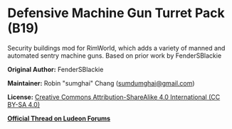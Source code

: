 # Defensive Machine Gun Turret Pack (B19)
Security buildings mod for RimWorld, which adds a variety of manned and automated sentry machine guns. Based on prior work by FenderSBlackie 

**Original Author:** FenderSBlackie

**Maintainer:** Robin "sumghai" Chang (sumdumghai@gmail.com)

**License:** [Creative Commons Attribution-ShareAlike 4.0 International (CC BY-SA 4.0)](http://www.creativecommons.org/licenses/by-sa/4.0/)

[**Official Thread on Ludeon Forums**](https://ludeon.com/forums/index.php?topic=45727.0)
